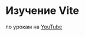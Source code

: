 # Изучение Vite

по урокам на [YouTube](https://www.youtube.com/watch?v=SBtNHd7ZBn4&list=PL-FhWbGlJPfZg649Ukk5vPa4nUjHhQ6o3 "Курс по разработке современных frontend проектов с помощью сборщика нового поколения Vite.")

